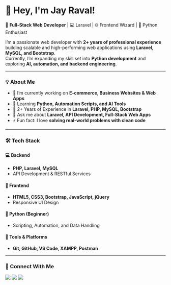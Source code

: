 # 👋 Hey, I'm Jay Raval!  

🚀 **Full-Stack Web Developer** | 💻 Laravel | 🌐 Frontend Wizard | 🐍 Python Enthusiast  

I’m a passionate web developer with **2+ years of professional experience** building scalable and high-performing web applications using **Laravel, MySQL, and Bootstrap**.  
Currently, I’m expanding my skill set into **Python development** and exploring **AI, automation, and backend engineering**.  

---

### 💡 About Me  
- 🔭 I’m currently working on **E-commerce, Business Websites & Web Apps**  
- 🌱 Learning **Python, Automation Scripts, and AI Tools**  
- 💼 2+ Years of Experience in **Laravel, PHP, MySQL, Bootstrap**  
- 💬 Ask me about **Laravel, API Development, Full-Stack Web Apps**  
- ⚡ Fun fact: I love **solving real-world problems with clean code**  

---

### 🛠️ Tech Stack  

#### 💻 Backend  
- **PHP, Laravel, MySQL**  
- API Development & RESTful Services  

#### 🎨 Frontend  
- **HTML5, CSS3, Bootstrap, JavaScript, jQuery**  
- Responsive UI Design  

#### 🐍 Python (Beginner)  
- Scripting, Automation, and Data Handling  

#### 🔧 Tools & Platforms  
- **Git, GitHub, VS Code, XAMPP, Postman**  

---


### 🤝 Connect With Me  

<p>
  <a href="https://www.linkedin.com/in/jay-raval-08700737b/" target="_blank"><img src="https://img.shields.io/badge/LinkedIn-0077B5?style=for-the-badge&logo=linkedin&logoColor=white"/></a>
  <a href="mailto:jraval74870@gmail.com"><img src="https://img.shields.io/badge/Email-D14836?style=for-the-badge&logo=gmail&logoColor=white"/></a>
  <a href="https://github.com/jayraval15"><img src="https://img.shields.io/badge/GitHub-100000?style=for-the-badge&logo=github&logoColor=white"/></a>
</p>
